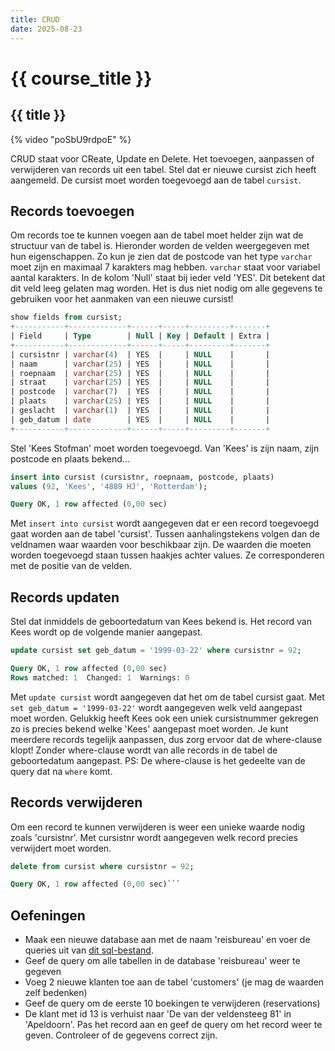 ```yaml
---
title: CRUD
date: 2025-08-23
---
```


# {{ course_title }}

## {{ title }}

{% video "poSbU9rdpoE" %}


CRUD staat voor CReate, Update en Delete. Het toevoegen, aanpassen of verwijderen van records uit een tabel. Stel dat er nieuwe cursist zich heeft aangemeld. De cursist moet worden toegevoegd aan de tabel <code>cursist</code>.

## Records toevoegen
Om records toe te kunnen voegen aan de tabel moet helder zijn wat de structuur van de tabel is.
Hieronder worden de velden weergegeven met hun eigenschappen. Zo kun je zien dat de postcode van het type <code>varchar</code> moet zijn en maximaal 7 karakters mag hebben. <code>varchar</code> staat voor variabel aantal karakters. In de kolom 'Null' staat bij ieder veld 'YES'. Dit betekent dat dit veld leeg gelaten mag worden. Het is dus niet nodig om alle gegevens te gebruiken voor het aanmaken van een nieuwe cursist!

```sql
show fields from cursist;
+-----------+-------------+------+-----+---------+-------+
| Field     | Type        | Null | Key | Default | Extra |
+-----------+-------------+------+-----+---------+-------+
| cursistnr | varchar(4)  | YES  |     | NULL    |       |
| naam      | varchar(25) | YES  |     | NULL    |       |
| roepnaam  | varchar(25) | YES  |     | NULL    |       |
| straat    | varchar(25) | YES  |     | NULL    |       |
| postcode  | varchar(7)  | YES  |     | NULL    |       |
| plaats    | varchar(25) | YES  |     | NULL    |       |
| geslacht  | varchar(1)  | YES  |     | NULL    |       |
| geb_datum | date        | YES  |     | NULL    |       |
+-----------+-------------+------+-----+---------+-------+
```
Stel 'Kees Stofman' moet worden toegevoegd. Van 'Kees' is zijn naam, zijn postcode en plaats bekend...
```sql
insert into cursist (cursistnr, roepnaam, postcode, plaats) 
values (92, 'Kees', '4889 HJ', 'Rotterdam');

Query OK, 1 row affected (0,00 sec)
```
Met <code>insert into cursist</code> wordt aangegeven dat er een record toegevoegd gaat worden aan de tabel 'cursist'. Tussen aanhalingstekens volgen dan de veldnamen waar waarden voor beschikbaar zijn. De waarden die moeten worden toegevoegd staan tussen haakjes achter values. Ze corresponderen met de positie van de velden.

## Records updaten
Stel dat inmiddels de geboortedatum van Kees bekend is. Het record van Kees wordt op de volgende manier aangepast.
```sql
update cursist set geb_datum = '1999-03-22' where cursistnr = 92;

Query OK, 1 row affected (0,00 sec)
Rows matched: 1  Changed: 1  Warnings: 0
```
Met <code>update cursist</code> wordt aangegeven dat het om de tabel cursist gaat. Met <code>set geb_datum = '1999-03-22'</code> wordt aangegeven welk veld aangepast moet worden. Gelukkig heeft Kees ook een uniek cursistnummer gekregen zo is precies bekend welke 'Kees' aangepast moet worden. Je kunt meerdere records tegelijk aanpassen, dus zorg ervoor dat de where-clause klopt! Zonder where-clause wordt van alle records in de tabel de geboortedatum aangepast.
PS: De where-clause is het gedeelte van de query dat na <code>where</code> komt.

## Records verwijderen
Om een record te kunnen verwijderen is weer een unieke waarde nodig zoals 'cursistnr'. Met cursistnr wordt aangegeven welk record precies verwijdert moet worden.
```sql
delete from cursist where cursistnr = 92;

Query OK, 1 row affected (0,00 sec)```
```

## Oefeningen
* Maak een nieuwe database aan met de naam 'reisbureau' en voer de queries uit van [dit sql-bestand](https://static.edutorial.nl/projecten/reisbureau_001.sql).
* Geef de query om alle tabellen in de database 'reisbureau' weer te gegeven
* Voeg 2 nieuwe klanten toe aan de tabel 'customers' (je mag de waarden zelf bedenken)
* Geef de query om de eerste 10 boekingen te verwijderen (reservations)
* De klant met id 13 is verhuist naar 'De van der veldensteeg 81' in 'Apeldoorn'. Pas het record aan en geef de query om het record weer te geven. Controleer of de gegevens correct zijn.
